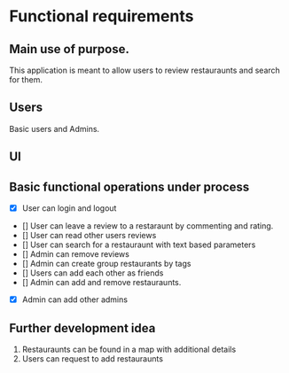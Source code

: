 # Functional requirements

## Main use of purpose.

This application is meant to allow users to review restauraunts and search for them. 

## Users

Basic users and Admins.

## UI



##  Basic functional operations under process
  - [x] User can login and logout
  - [] User can leave a review to a restaraunt  by commenting and rating.
  - [] User can read other users reviews
  - [] User can search for a restauraunt with text based parameters
  - [] Admin can remove reviews
  - [] Admin can create group restaurants by tags
  - [] Users can add each other as friends
  - [] Admin can add and remove restauraunts.
  - [x] Admin can add other admins

 

## Further development idea
 1. Restauraunts can be found in a map with additional details
 2. Users can request to add restauraunts

